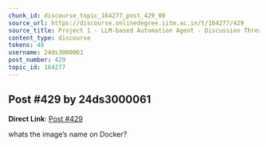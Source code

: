 ```yaml
---
chunk_id: discourse_topic_164277_post_429_00
source_url: https://discourse.onlinedegree.iitm.ac.in/t/164277/429
source_title: Project 1 - LLM-based Automation Agent - Discussion Thread [TDS Jan 2025]
content_type: discourse
tokens: 48
username: 24ds3000061
post_number: 429
topic_id: 164277
---
```


## Post #429 by 24ds3000061

**Direct Link**: [Post #429](https://discourse.onlinedegree.iitm.ac.in/t/164277/429)

whats the image’s name on Docker?

